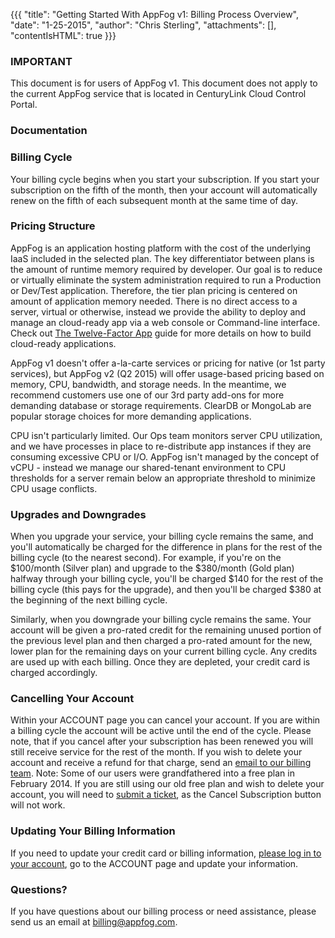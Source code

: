 {{{
  "title": "Getting Started With AppFog v1: Billing Process Overview",
  "date": "1-25-2015",
  "author": "Chris Sterling",
  "attachments": [],
  "contentIsHTML": true
}}}

### IMPORTANT

This document is for users of AppFog v1. This document does not apply to the current AppFog service that is located in CenturyLink Cloud Control Portal.

### Documentation

<h3>Billing Cycle</h3>
<p>Your billing cycle begins when you start your subscription. If you start your subscription on the fifth of the month, then your account will automatically renew on the fifth of each subsequent month at the same time of day.</p>
<h3>Pricing Structure</h3>
<p>AppFog is an application hosting platform with the cost of the underlying IaaS included in the selected plan. The key differentiator between plans is the amount of runtime memory required by developer. Our goal is to reduce or virtually eliminate the system administration required to run a Production or Dev/Test application. Therefore, the tier plan pricing is centered on amount of application memory needed. There is no direct access to a server, virtual or otherwise, instead we provide the ability to deploy and manage an cloud-ready app via a web console or Command-line interface. Check out <a href="http://twelvefactor.net">The Twelve-Factor App</a> guide for more details on how to build cloud-ready applications.</p>
<p>AppFog v1 doesn't offer a-la-carte services or pricing for native (or 1st party services), but AppFog v2 (Q2 2015) will offer usage-based pricing based on memory, CPU, bandwidth, and storage needs. In the meantime, we recommend customers use one of our 3rd party add-ons for more demanding database or storage requirements. ClearDB or MongoLab are popular storage choices for more demanding applications.</p>
<p>CPU isn't particularly limited. Our Ops team monitors server CPU utilization, and we have processes in place to re-distribute app instances if they are consuming excessive CPU or I/O. AppFog isn't managed by the concept of vCPU - instead we manage our shared-tenant environment to CPU thresholds for a server remain below an appropriate threshold to minimize CPU usage conflicts.</p>
<h3>Upgrades and Downgrades</h3>
<p>When you upgrade your service, your billing cycle remains the same, and you'll automatically be charged for the difference in plans for the rest of the billing cycle (to the nearest second). For example, if you're on the $100/month (Silver plan) and upgrade to the $380/month (Gold plan) halfway through your billing cycle, you'll be charged $140 for the rest of the billing cycle (this pays for the upgrade), and then you'll be charged $380 at the beginning of the next billing cycle.</p>
<p>Similarly, when you downgrade your billing cycle remains the same. Your account will be given a pro-rated credit for the remaining unused portion of the previous level plan and then charged a pro-rated amount for the new, lower plan for the remaining days on your current billing cycle. Any credits are used up with each billing. Once they are depleted, your credit card is charged accordingly.</p>
<h3>Cancelling Your Account</h3>
<p>Within your ACCOUNT page you can cancel your account. If you are within a billing cycle the account will be active until the end of the cycle. Please note, that if you cancel after your subscription has been renewed you will still receive service for the rest of the month. If you wish to delete your account and receive a refund for that charge, send an <a href="mailto:billing@appfog.com">email to our billing team</a>. Note: Some of our users were grandfathered into a free plan in February 2014. If you are still using our old free plan and wish to delete your account, you will need to <a href="mailto:noc@ctl.io">submit a ticket</a>, as the Cancel Subscription button will not work.</p>
<h3>Updating Your Billing Information</h3>
<p>If you need to update your credit card or billing information, <a href="https://console.appfog.com/login">please log in to your account</a>, go to the ACCOUNT page and update your information.</p>
<h3>Questions?</h3>
<p>If you have questions about our billing process or need assistance, please send us an email at <a href="mailto:billing@appfog.com">billing@appfog.com</a>.</p>
